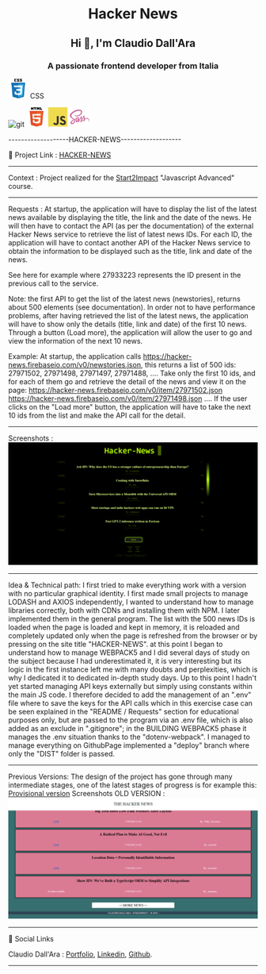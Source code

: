 <h1 align="center">Hacker News</h1>
<h2 align="center">Hi 👋, I'm Claudio Dall'Ara</h2>
<h3 align="center">A passionate frontend developer from Italia</h3>

<img src="https://raw.githubusercontent.com/devicons/devicon/master/icons/css3/css3-original-wordmark.svg" alt="css3" width="40" height="40"/> CSS </br>

<img src="https://www.vectorlogo.zone/logos/git-scm/git-scm-icon.svg" alt="git" width="40" height="40"/> 
<img src="https://raw.githubusercontent.com/devicons/devicon/master/icons/html5/html5-original-wordmark.svg" alt="html5" width="40" height="40"/> 
<img src="https://raw.githubusercontent.com/devicons/devicon/master/icons/javascript/javascript-original.svg" alt="javascript" width="40" height="40"/>
<img src="https://raw.githubusercontent.com/devicons/devicon/master/icons/sass/sass-original.svg" alt="sass" width="40" height="40"/>

-------------------HACKER-NEWS-------------------

🔗 Project Link : [HACKER-NEWS](https://boobagreen.github.io/tech-news-api/)

---

Context : Project realized for the [Start2Impact](https://www.start2impact.it/) "Javascript Advanced" course.

---

Requests : At startup, the application will have to display the list of the latest news available by displaying the title, the link and the date of the news. He will then have to contact the API (as per the documentation) of the external Hacker News service to retrieve the list of latest news IDs. For each ID, the application will have to contact another API of the Hacker News service to obtain the information to be displayed such as the title, link and date of the news.

See here for example where 27933223 represents the ID present in the previous call to the service.

Note: the first API to get the list of the latest news (newstories), returns about 500 elements (see documentation). In order not to have performance problems, after having retrieved the list of the latest news, the application will have to show only the details (title, link and date) of the first 10 news. Through a button (Load more), the application will allow the user to go and view the information of the next 10 news.

Example:
At startup, the application calls https://hacker-news.firebaseio.com/v0/newstories.json, this returns a list of 500 ids:
27971502,
27971498,
27971497,
27971488,
….
Take only the first 10 ids, and for each of them go and retrieve the detail of the news and view it on the page:
https://hacker-news.firebaseio.com/v0/item/27971502.json
https://hacker-news.firebaseio.com/v0/item/27971498.json
….
If the user clicks on the "Load more" button, the application will have to take the next 10 ids from the list and make the API call for the detail.

---

Screenshots : ![It shows the one page screenshot of the App. title at the top . Center with the core news section , where you can see the title of each news, the hour , the author and if available a lin kto the original source link.](/asset/img/scr.png)

---

Idea & Technical path:
I first tried to make everything work with a version with no particular graphical identity.
I first made small projects to manage LODASH and AXIOS independently, I wanted to understand how to manage libraries correctly, both with CDNs and installing them with NPM. I later implemented them in the general program. The list with the 500 news IDs is loaded when the page is loaded and kept in memory, it is reloaded and completely updated only when the page is refreshed from the browser or by pressing on the site title "HACKER-NEWS".
at this point I began to understand how to manage WEBPACK5 and I did several days of study on the subject because I had underestimated it, it is very interesting but its logic in the first instance left me with many doubts and perplexities, which is why I dedicated it to dedicated in-depth study days.
Up to this point I hadn't yet started managing API keys externally but simply using constants within the main JS code. I therefore decided to add the management of an ".env" file where to save the keys for the API calls which in this exercise case can be seen explained in the "README / Requests" section for educational purposes only, but are passed to the program via an .env file, which is also added as an exclude in ".gitignore"; in the BUILDING WEBPACK5 phase it manages the .env situation thanks to the "dotenv-webpack".
I managed to manage everything on GithubPage implemented a "deploy" branch where only the "DIST" folder is passed.

---

Previous Versions:
The design of the project has gone through many intermediate stages, one of the latest stages of progress is for example this: [Provisional version](https://boobagreen.github.io/tech-news-old/)
Screenshots OLD VERSION : ![It shows the one page screenshot of the App. title at the top . Center with the core news section , where you can see the title of each news, the hour , the author and if available a lin kto the original source link.](/asset/img/apioldfoto.png)

---

🔗 Social Links

Claudio Dall'Ara : [Portfolio](https://boobagreen.github.io/portfolio/), [Linkedin](https://www.linkedin.com/in/claudio-dall-ara-244816175/), [Github](https://github.com/boobaGreen).

---
